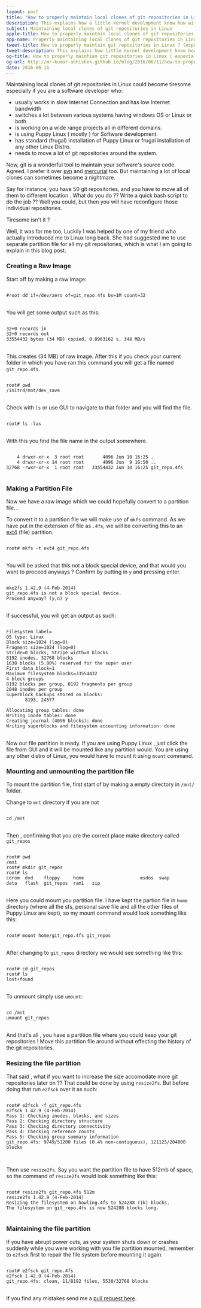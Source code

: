 ```yaml
---
layout: post
title: "How to properly maintain local clones of git repositories in Linux ?"
description: This explains how a little kernel development know how will help in managing local clones of git repositories better, especially when working on many projects. 
subject: Maintaining local clones of git repositories in Linux
apple-title: How to properly maintain local clones of git repositories in Linux ? (especially in puppy linux )
app-name: Properly maintaining local clones of git repositories in Linux 
tweet-title: How to properly maintain git repositories in Linux ? (especially in Puppy Linux)
tweet-description: This explains how little kernel development know how will help in managing local clones of git repositories better, especially when working on many projects.
og-title: How to properly maintian git repositories in Linux ( especially in Puppy Linux )
og-url: http://mr-kumar-abhishek.github.io/blog/2016/06/11/how-to-properly-maintain-local-clones-of-git-repositories-in-linux/
date: 2016-06-11
---
```


Maintaining local clones of git repositories in Linux could become tiresome especially if you are a software developer who:

* usually works in slow Internet Connection and has low Internet bandwidth
* switches a lot between various systems having windows OS or Linux or both
* is working on a wide range projects all in different domains.
* is using Puppy Linux ( mostly ) for Software development.
* has standard  (frugal) installation of Puppy Linux or frugal installation of any other Linux Distro.
* needs to move a lot of git repositories around the system. 

Now, git is a wonderful tool to maintain your software's source code. Agreed. I prefer it over [svn](https://en.wikipedia.org/wiki/Apache_Subversion) and [mercurial](https://en.wikipedia.org/wiki/Mercurial) too. But maintaining a lot of local clones can sometimes become a nightmare.

Say for instance, you have 50 git repositories, and you have to move all of them to different location . What do you do ?? Write a quick bash script to do the job ?? Well you could, but then you will have reconfigure those individual repositories.

 Tiresome isn't it ?

Well, it was for me too, Luckily I was helped by one of my friend who actually introduced me to Linux long back. She had suggested me to use separate partition file for all my git repositories, which is what I am going to explain in this blog post.

### Creating a Raw Image

Start off by making a raw image:

<pre>
<code>
#root dd if=/dev/zero of=git_repo.4fs bs=1M count=32
</code>
</pre>

You will get some output such as this:

<pre>
<code>
32+0 records in
32+0 records out
33554432 bytes (34 MB) copied, 0.0963162 s, 348 MB/s
</code>
</pre>

This creates (34 MB) of raw image.
After this if you check your current folder in which you have ran this command you will get a file named `git_repo.4fs`.

<pre>
<code>
root# pwd 
/initrd/mnt/dev_save
</code>
</pre>

Check with `ls` or use GUI to navigate to that folder and you will find the file.

<pre>
<code>
root# ls -las
</code>
</pre>

With this you find the file name in the output somewhere.

<pre>
<code>
    4 drwxr-xr-x  3 root root       4096 Jun 10 16:25 .
    4 drwxr-xr-x 14 root root       4096 Jun  9 16:50 ..
32768 -rwxr-xr-x  1 root root   33554432 Jun 10 16:25 git_repo.4fs
</code>
</pre>

### Making a Partition File

Now we have a raw image which we could hopefully convert to a partition file...

To convert it to a partition file we will make use of `mkfs` command. As we have put in the extension of file as `.4fs`, we will be converting this to an [ext4](https://en.wikipedia.org/wiki/Ext4) (file) partition.

<pre>
<code>
root# mkfs -t ext4 git_repo.4fs
</code>
</pre>

You will be asked that this not a block special device, and that would you want to proceed anyways ? Confirm by putting in `y` and pressing enter.

<pre>
<code>
mke2fs 1.42.9 (4-Feb-2014)
git_repo.4fs is not a block special device.
Proceed anyway? (y,n) y
</code>
</pre>

If successful, you will get an output as such:

<pre>
<code>
Filesystem label=
OS type: Linux
Block size=1024 (log=0)
Fragment size=1024 (log=0)
Stride=0 blocks, Stripe width=0 blocks
8192 inodes, 32768 blocks
1638 blocks (5.00%) reserved for the super user
First data block=1
Maximum filesystem blocks=33554432
4 block groups
8192 blocks per group, 8192 fragments per group
2048 inodes per group
Superblock backups stored on blocks: 
       8193, 24577

Allocating group tables: done
Writing inode tables: done
Creating journal (4096 blocks): done 
Writing superblocks and filesystem accounting information: done
</code>
</pre>

Now our file partition is ready. If you are using Puppy Linux , just click the file from GUI and it will be mounted like any partition would. You are using any other distro of Linux, you would have to mount it using `mount` command.

### Mounting and unmounting the partition file

To mount the partition file, first start of by making a empty directory in `/mnt/` folder.

Change to `mnt` directory if you are not

<pre>
<code>
cd /mnt
</code>
</pre>

Then , confirming that you are the correct place make directory called `git_repos`

<pre>
<code>
root# pwd
/mnt
root# mkdir git_repos
root# ls
cdrom  dvd    floppy     home                     msdos  swap
data   flash  git_repos  ram1   zip
</code>
</pre>

Here you could mount you partition file. I have kept the partion file in `home` directory (where all the sfs, personal save file and all the other files of Puppy Linux are kept), so my mount command would look something like this:

<pre>
<code>
root# mount home/git_repo.4fs git_repos
</code>
</pre>

After changing to `git_repos` directory we would see something like this:

<pre>
<code>
root# cd git_repos
root# ls
lost+found
</code>
</pre>

To unmount simply use `umount`:

<pre>
<code>
cd /mnt
umount git_repos
</code>
</pre>

And that's all , you have a partition file where you could keep your git repositories ! Move this partition file around without effecting the history of the git repositories.



### Resizing the file partition

That said , what if you want to increase the size accomodate more git repositories later on ?? That could be done by using `resize2fs`. But before doing that run `e2fsck` over it as such:

<pre>
<code>
root# e2fsck -f git_repo.4fs
e2fsck 1.42.9 (4-Feb-2014)
Pass 1: Checking inodes, blocks, and sizes
Pass 2: Checking directory structure
Pass 3: Checking directory connectivity
Pass 4: Checking reference counts
Pass 5: Checking group summary information
git_repo.4fs: 9749/51200 files (0.4% non-contiguous), 121125/204800 blocks

</code>
</pre>

Then use `resize2fs`. Say you want the partition file to have 512mb of space, so the command of `resize2fs` would look something like this:

<pre>
<code>
root# resize2fs git_repo.4fs 512m
resize2fs 1.42.9 (4-Feb-2014)
Resizing the filesystem on howling.4fs to 524288 (1k) blocks.
The filesystem on git_repo.4fs is now 524288 blocks long.
</code>
</pre>

### Maintaining the file partition

If you have abrupt power cuts, as your system shuts down or crashes suddenly while you were working with you file partition mounted, remember to `e2fsck` first to repair the file system before mounting it again.

<pre>
<code>
root# e2fsck git_repo.4fs
e2fsck 1.42.9 (4-Feb-2014)
git_repo.4fs: clean, 11/8192 files, 5530/32768 blocks
</code>
</pre>

If you find any mistakes send me a [pull request here](https://github.com/Mr-Kumar-Abhishek/Mr-Kumar-Abhishek.github.io).